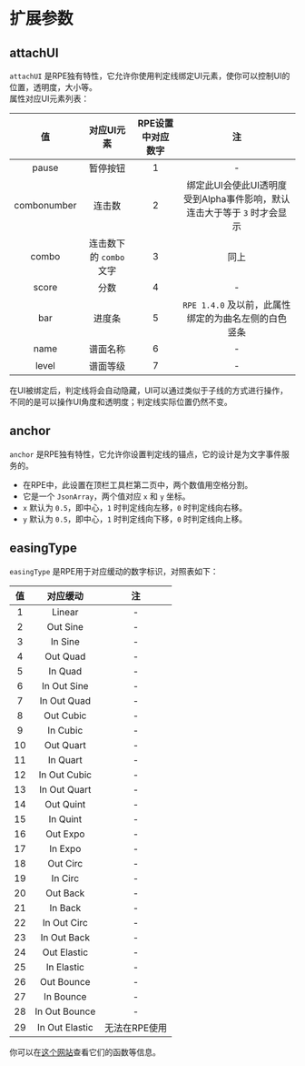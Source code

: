 ﻿# 扩展参数

## attachUI
`attachUI` 是RPE独有特性，它允许你使用判定线绑定UI元素，使你可以控制UI的位置，透明度，大小等。  
属性对应UI元素列表：

|      值      |      对应UI元素      | RPE设置中对应数字 |                      注                      |
|:-----------:|:----------------:|:----------:|:-------------------------------------------:|
|    pause    |       暂停按钮       |     1      |                      -                      |
| combonumber |       连击数        |     2      | 绑定此UI会使此UI透明度受到Alpha事件影响，默认连击大于等于 `3` 时才会显示 |
|    combo    | 连击数下的 `combo` 文字 |     3      |                     同上                      |
|    score    |        分数        |     4      |                      -                      |
|     bar     |       进度条        |     5      |      `RPE 1.4.0` 及以前，此属性绑定的为曲名左侧的白色竖条       |
|    name     |       谱面名称       |     6      |                      -                      |
|    level    |       谱面等级       |     7      |                      -                      |

在UI被绑定后，判定线将会自动隐藏，UI可以通过类似于子线的方式进行操作，不同的是可以操作UI角度和透明度；判定线实际位置仍然不变。

## anchor
`anchor` 是RPE独有特性，它允许你设置判定线的锚点，它的设计是为文字事件服务的。 
- 在RPE中，此设置在顶栏工具栏第二页中，两个数值用空格分割。
- 它是一个 `JsonArray`，两个值对应 `x` 和 `y` 坐标。
- `x` 默认为 `0.5`，即中心，`1` 时判定线向左移，`0` 时判定线向右移。
- `y` 默认为 `0.5`，即中心，`1` 时判定线向下移，`0` 时判定线向上移。

## easingType
`easingType` 是RPE用于对应缓动的数字标识，对照表如下：

| 值  |      对应缓动      |    注     |
|:--:|:--------------:|:--------:|
| 1  |     Linear     |    -     |
| 2  |    Out Sine    |    -     |
| 3  |    In Sine     |    -     |
| 4  |    Out Quad    |    -     |
| 5  |    In Quad     |    -     |
| 6  |  In Out Sine   |    -     |
| 7  |  In Out Quad   |    -     |
| 8  |   Out Cubic    |    -     |
| 9  |    In Cubic    |    -     |
| 10 |   Out Quart    |    -     |
| 11 |    In Quart    |    -     |
| 12 |  In Out Cubic  |    -     |
| 13 |  In Out Quart  |    -     |
| 14 |   Out Quint    |    -     |
| 15 |    In Quint    |    -     |
| 16 |    Out Expo    |    -     |
| 17 |    In Expo     |    -     |
| 18 |    Out Circ    |    -     |
| 19 |    In Circ     |    -     |
| 20 |    Out Back    |    -     |
| 21 |    In Back     |    -     |
| 22 |  In Out Circ   |    -     |
| 23 |  In Out Back   |    -     |
| 24 |  Out Elastic   |    -     |
| 25 |   In Elastic   |    -     |
| 26 |   Out Bounce   |    -     |
| 27 |   In Bounce    |    -     |
| 28 | In Out Bounce  |    -     |
| 29 | In Out Elastic | 无法在RPE使用 |

你可以在[这个网站](https://easings.net/zh-cn)查看它们的函数等信息。




